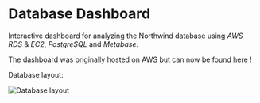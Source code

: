 # Database Dashboard

Interactive dashboard for analyzing the Northwind database using *AWS* *RDS* & *EC2*, *PostgreSQL* and *Metabase*.

The dashboard was originally hosted on AWS but can now be [found here](https://metabase.mhost.myds.me/public/dashboard/e4c4e5a8-7e17-416d-bbd3-19049cd6f897) !

Database layout:

![Database layout](https://github.com/MichlF/projects/tree/main/data_science/database_dashboard/Northwind_Database_layout.png)